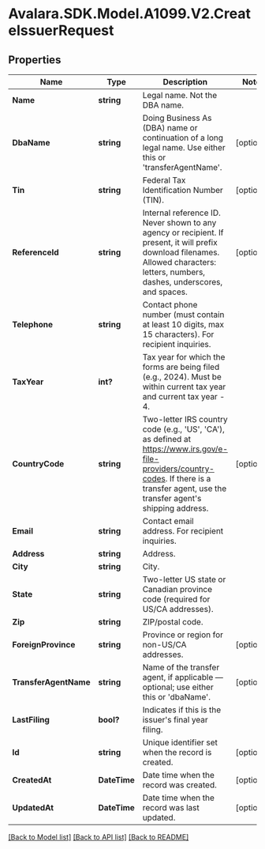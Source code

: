 # Avalara.SDK.Model.A1099.V2.CreateIssuerRequest

## Properties

Name | Type | Description | Notes
------------ | ------------- | ------------- | -------------
**Name** | **string** | Legal name. Not the DBA name. | 
**DbaName** | **string** | Doing Business As (DBA) name or continuation of a long legal name. Use either this or &#39;transferAgentName&#39;. | [optional] 
**Tin** | **string** | Federal Tax Identification Number (TIN). | [optional] 
**ReferenceId** | **string** | Internal reference ID. Never shown to any agency or recipient. If present, it will prefix download filenames. Allowed characters: letters, numbers, dashes, underscores, and spaces. | [optional] 
**Telephone** | **string** | Contact phone number (must contain at least 10 digits, max 15 characters). For recipient inquiries. | 
**TaxYear** | **int?** | Tax year for which the forms are being filed (e.g., 2024). Must be within current tax year and current tax year - 4. | 
**CountryCode** | **string** | Two-letter IRS country code (e.g., &#39;US&#39;, &#39;CA&#39;), as defined at https://www.irs.gov/e-file-providers/country-codes. If there is a transfer agent, use the transfer agent&#39;s shipping address. | [optional] 
**Email** | **string** | Contact email address. For recipient inquiries. | 
**Address** | **string** | Address. | 
**City** | **string** | City. | 
**State** | **string** | Two-letter US state or Canadian province code (required for US/CA addresses). | 
**Zip** | **string** | ZIP/postal code. | 
**ForeignProvince** | **string** | Province or region for non-US/CA addresses. | [optional] 
**TransferAgentName** | **string** | Name of the transfer agent, if applicable — optional; use either this or &#39;dbaName&#39;. | [optional] 
**LastFiling** | **bool?** | Indicates if this is the issuer&#39;s final year filing. | 
**Id** | **string** | Unique identifier set when the record is created. | [optional] 
**CreatedAt** | **DateTime** | Date time when the record was created. | [optional] 
**UpdatedAt** | **DateTime** | Date time when the record was last updated. | [optional] 

[[Back to Model list]](../../../README.md#documentation-for-models) [[Back to API list]](../../../README.md#documentation-for-api-endpoints) [[Back to README]](../../../README.md)

